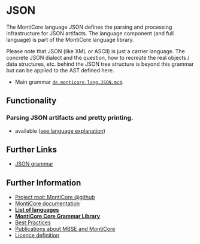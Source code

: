 <!-- (c) https://github.com/MontiCore/monticore -->
# JSON

The MontiCore language JSON defines the parsing and processing infrastructure 
for JSON artifacts.
The language component (and full language) is part of the MontiCore language 
library.

Please note that JSON (like XML or ASCII) is just a carrier language.
The concrete JSON dialect and the question, how to recreate the
real objects / data structures, etc. behind the JSON tree structure
is beyond this grammar but can be applied to the AST defined here.

* Main grammar [`de.monticore.lang.JSON.mc4`](src/main/grammars/de/monticore/lang/JSON.mc4).


## Functionality

### Parsing JSON artifacts and pretty printing.
* available ([see language explanation](src/main/grammars/de/monticore/lang/json.md))
  

## Further Links

* [JSON grammar](src/main/grammars/de/monticore/lang/JSON.mc4)

## Further Information

* [Project root: MontiCore @github](https://github.com/MontiCore/monticore)
* [MontiCore documentation](http://www.monticore.de/)
* [**List of languages**](https://github.com/MontiCore/monticore/blob/dev/docs/Languages.md)
* [**MontiCore Core Grammar Library**](https://github.com/MontiCore/monticore/blob/dev/monticore-grammar/src/main/grammars/de/monticore/Grammars.md)
* [Best Practices](https://github.com/MontiCore/monticore/blob/dev/docs/BestPractices.md)
* [Publications about MBSE and MontiCore](https://www.se-rwth.de/publications/)
* [Licence definition](https://github.com/MontiCore/monticore/blob/master/00.org/Licenses/LICENSE-MONTICORE-3-LEVEL.md)

